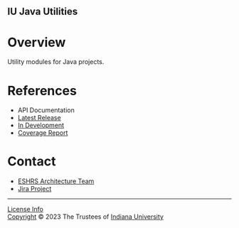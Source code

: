 IU Java Utilities
-----------------

Overview
========

Utility modules for Java projects.

References
==========
- API Documentation
 - [Latest Release](https://indiana-university.github.io/iu-java-util/main/site/apidocs/)
 - [In Development](https://indiana-university.github.io/iu-java-util/develop/site/apidocs/)
- [Coverage Report](https://indiana-university.github.io/iu-java-util/develop/site/jacoco-aggregate/)

Contact
=======
- [ESHRS Architecture Team](mailto:ess-dev-l@iu.edu)
- [Jira Project](https://iu-uits.atlassian.net/projects/STARCH)

---
[License Info](LICENSE.md)  
[Copyright](https://www.iu.edu/copyright/) &copy; 2023 The Trustees of [Indiana University](https://iu.edu/)  

